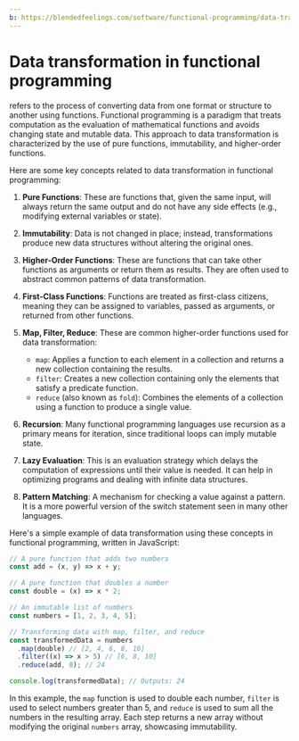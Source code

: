 ```yaml
---
b: https://blendedfeelings.com/software/functional-programming/data-transformation.md
---
```


# Data transformation in functional programming 
refers to the process of converting data from one format or structure to another using functions. Functional programming is a paradigm that treats computation as the evaluation of mathematical functions and avoids changing state and mutable data. This approach to data transformation is characterized by the use of pure functions, immutability, and higher-order functions.

Here are some key concepts related to data transformation in functional programming:

1. **Pure Functions**: These are functions that, given the same input, will always return the same output and do not have any side effects (e.g., modifying external variables or state).

2. **Immutability**: Data is not changed in place; instead, transformations produce new data structures without altering the original ones.

3. **Higher-Order Functions**: These are functions that can take other functions as arguments or return them as results. They are often used to abstract common patterns of data transformation.

4. **First-Class Functions**: Functions are treated as first-class citizens, meaning they can be assigned to variables, passed as arguments, or returned from other functions.

5. **Map, Filter, Reduce**: These are common higher-order functions used for data transformation:
   - `map`: Applies a function to each element in a collection and returns a new collection containing the results.
   - `filter`: Creates a new collection containing only the elements that satisfy a predicate function.
   - `reduce` (also known as `fold`): Combines the elements of a collection using a function to produce a single value.

6. **Recursion**: Many functional programming languages use recursion as a primary means for iteration, since traditional loops can imply mutable state.

7. **Lazy Evaluation**: This is an evaluation strategy which delays the computation of expressions until their value is needed. It can help in optimizing programs and dealing with infinite data structures.

8. **Pattern Matching**: A mechanism for checking a value against a pattern. It is a more powerful version of the switch statement seen in many other languages.

Here's a simple example of data transformation using these concepts in functional programming, written in JavaScript:

```javascript
// A pure function that adds two numbers
const add = (x, y) => x + y;

// A pure function that doubles a number
const double = (x) => x * 2;

// An immutable list of numbers
const numbers = [1, 2, 3, 4, 5];

// Transforming data with map, filter, and reduce
const transformedData = numbers
  .map(double) // [2, 4, 6, 8, 10]
  .filter((x) => x > 5) // [6, 8, 10]
  .reduce(add, 0); // 24

console.log(transformedData); // Outputs: 24
```

In this example, the `map` function is used to double each number, `filter` is used to select numbers greater than 5, and `reduce` is used to sum all the numbers in the resulting array. Each step returns a new array without modifying the original `numbers` array, showcasing immutability.